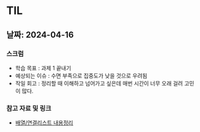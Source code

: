 # TIL

## 날짜: 2024-04-16

### 스크럼

- 학습 목표 : 과제 1 끝내기
- 예상되는 이슈 : 수면 부족으로 집중도가 낮을 것으로 우려됨
- 작일 회고 : 정리할 때 이해하고 넘어가고 싶은데 매번 시간이 너무 오래 걸려 고민이 많다.

### 참고 자료 및 링크

- [배열/연결리스트 내용정리](https://www.notion.so/goorm/da676a0d466d45ad9ebe30e0f9bfc08d?pvs=4)
